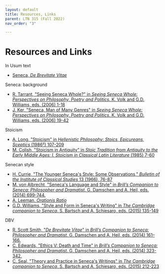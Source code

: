 ```yaml
---
layout: default
title: Resources, Links
parent: LTN 315 (Fall 2022)
nav_order: "3"

---
```

# Resources and Links

In Usum text
* [Seneca, _De Brevitate Vitae_](https://www.inusum.com/seneca/de-brevitate-vitae)

Seneca: background
* [R. Tarrant, "Seeing Seneca Whole?" in _Seeing Seneca Whole: Perspectives on Philosophy, Poetry and Politics_. K. Volk and G.D. Williams, eds. (2006) 1-18]()
* [J. Ker, "Seneca, Man of Many Genres" in _Seeing Seneca Whole: Perspectives on Philosophy, Poetry and Politics_. K. Volk and G.D. Williams, eds. (2006) 19-42]()

Stoicism
* [A. Long, "Stoicism" in _Hellenistic Philosophy: Stoics, Epicureans, Sceptics_ (1986²) 107-209]()
* [M. Colish, "Stoicism in Antiquity" in _Stoic Tradition from Antiquity to the Early Middle Ages: I. Stoicism in Classical Latin Literature_ (1985) 7-60]()

Senecan style
* [H. Currie, "The Younger Seneca's Style: Some Observations," _Bulletin of the Institute of Classical Studies_ 13 (1966), 76-87]()
* [M. von Albrecht, "Seneca's Language and Style" in _Brill’s Companion to Seneca: Philosopher and Dramatist_. G. Damschen and A. Heil, eds. (2014) 699-744.]()
* [A. Leeman, _Orationis Ratio_]()
* [G.D. Williams, "Style and Form in Seneca's Writing" in _The Cambridge companion to Seneca_. S. Bartsch and A. Schiesaro, eds. (2015) 135-149]()

DBV
* [R. Scott Smith, "_De Brevitate Vitae_" in _Brill’s Companion to Seneca: Philosopher and Dramatist_. G. Damschen and A. Heil, eds. (2014) 161–166.]()
* [C. Edwards, "Ethics V: Death and Time" in _Brill’s Companion to Seneca: Philosopher and Dramatist_. G. Damschen and A. Heil, eds. (2014) 323-342.]()
* [C. Seal, "Theory and Practice in Seneca's Writings" in _The Cambridge companion to Seneca_. S. Bartsch and A. Schiesaro, eds. (2015) 212-223]()
